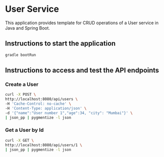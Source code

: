 # User Service

This application provides template for CRUD operations of a User service in Java
and Spring Boot.

## Instructions to start the application

```sh
gradle bootRun
```

## Instructions to access and test the API endpoints

### Create a User

```sh
curl -X POST \
http://localhost:8080/api/users \
-H 'Cache-Control: no-cache' \
-H 'Content-Type: application/json' \
-d '{"name":"User number 1","age":34, "city": "Mumbai"}' \
| json_pp | pygmentize -l json

```

### Get a User by Id

```sh
curl -X GET \
http://localhost:8080/api/users/1 \
| json_pp | pygmentize -l json
```
